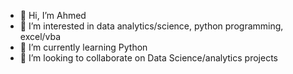 - 👋 Hi, I’m Ahmed
- 👀 I’m interested in data analytics/science, python programming, excel/vba 
- 🌱 I’m currently learning Python 
- 💞️ I’m looking to collaborate on Data Science/analytics projects


<!---
AB-3/AB-3 is a ✨ special ✨ repository because its `README.md` (this file) appears on your GitHub profile.
You can click the Preview link to take a look at your changes.
--->
